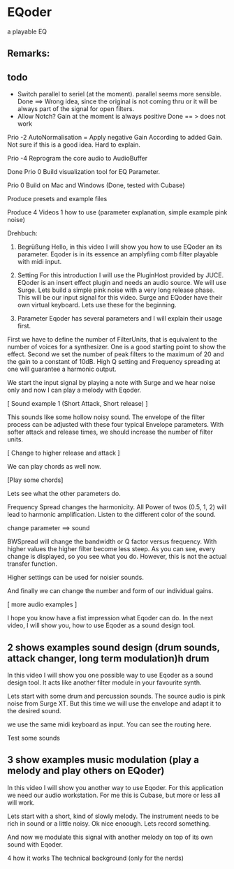 # EQoder
a playable EQ

## Remarks:



## todo

* Switch parallel to seriel (at the moment). parallel seems more sensible. Done ==> Wrong idea, since the original is not coming thru or it will be always part of the signal for open filters.
* Allow Notch? Gain at the moment is always positive Done == > does not work 

Prio -2 AutoNormalisation = Apply negative Gain According to added Gain. Not sure if this is a good idea. Hard to explain.

Prio -4 Reprogram the core audio to AudioBuffer 

Done Prio 0 Build visualization tool for EQ Parameter.

Prio 0 Build on Mac and Windows (Done, tested with Cubase)

Produce presets and example files 

Produce 4 Videos
1 how to use (parameter explanation, simple example pink noise)

Drehbuch: 

1. Begrüßung
Hello, in this video I will show you how to use EQoder an its parameter. Eqoder is in its essence an amplyfiing comb filter playable with midi input.

2. Setting
For this introduction I will use the PluginHost provided by JUCE. EQoder is an insert 
effect plugin and needs an audio source. We will use Surge. Lets build a simple pink noise with a
very long release phase. This will be our input signal for this video. 
Surge and EQoder have their own virtual keyboard. Lets use these for the beginning.

3. Parameter
Eqoder has several parameters and I will explain their usage first.

First we have to define the number of FilterUnits, that is equivalent to the number of voices for a synthesizer. One is a good starting point to show the effect. Second we set the number of peak filters to the maximum of 20 and the gain to a constant of 10dB. High Q setting and Frequency spreading at one will guarantee a harmonic output. 

We start the input signal by playing a note with Surge and we hear noise only and now I can play a melody with Eqoder. 

[ Sound example 1 (Short Attack, Short release) ]

This sounds like some hollow noisy sound. The envelope of the filter process can be adjusted with these four typical Envelope parameters. With softer attack and release times, we should increase the number of filter units. 

[ Change to higher release and attack  ]

We can play chords as well now.

[Play some chords]

Lets see what the other parameters do.

Frequency Spread changes the harmonicity. All Power of twos (0.5, 1, 2) will lead to harmonic amplification. 
Listen to the different color of the sound.

change parameter ==> sound

BWSpread will change the bandwidth or Q factor versus frequency. With higher values the higher filter become less steep.
As you can see, every change is displayed, so you see what you do. However, this is not the actual transfer function.

Higher settings can be used for noisier sounds.

And finally we can change the number and form of our individual gains. 

[ more audio examples ]

I hope you know have a fist impression what Eqoder can do. In the next video, I will show you, how to use Eqoder as 
a sound design tool.


## 2 shows examples sound design (drum sounds, attack changer, long term modulation)h drum 

In this video I will show you one possible way to use Eqoder as a sound design tool. It acts like another filter module in your favourite synth. 

Lets start with some drum and percussion sounds. The source audio is pink noise from Surge XT. But this time we will use the envelope and adapt it to the desired sound.

we use the same midi keyboard as input. You can see the routing here.

Test some sounds


## 3 show examples music modulation (play a melody and play others on EQoder)

In this video I will show you another way to use Eqoder. For this application we need our audio workstation. For me  this is Cubase, but more or less all will work.

Lets start with a short, kind of slowly melody. The instrument needs to be rich in sound or a little noisy. Ok nice enoough. Lets record something.

And now we modulate this signal with another melody on top of its own sound with Eqoder.


4 how it works
The technical background (only for the nerds)



